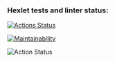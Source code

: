 ### Hexlet tests and linter status:

[![Actions Status](https://github.com/temirKhan42/frontend-project-lvl3/workflows/hexlet-check/badge.svg)](https://github.com/temirKhan42/frontend-project-lvl3/actions)

[![Maintainability](https://api.codeclimate.com/v1/badges/0e6571cef3ebca14c431/maintainability)](https://codeclimate.com/github/temirKhan42/frontend-project-lvl3/maintainability)

![Action Status](https://github.com/temirKhan42/frontend-project-lvl3/actions/workflows/node.js.yml/badge.svg)
